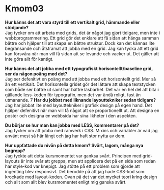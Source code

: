 Kmom03
===============================

**Hur känns det att vara styrd till ett vertikalt grid, hämmande eller stödjande?**  
Jag tycker om att arbeta med grids, det är något jag gjort tidigare, men inte i webbprogrammering. Ett grid gör det enklare att få sidan att hänga samman bättre och hjälper till att skapa en bättre struktur. Dock kan det kännas lite begränsande och åtstramat att jobba med en grid. Jag kan tycka att ett grid kan försvåra när man vill få sidan att se levande och vacker ut. Det gäller att inte göra allt för kantigt.

**Hur känns det att jobba med ett typografiskt horisontellt/baseline grid, ser du någon poäng med det?**  
Jag ser defenitivt en poäng med att jobba med ett horisontellt grid. Mer så än ett vertikalt. Det horisontella gridet gör det lättare att skapa textstycken som både ser bättre ut samt har bättre läsbarhet. Det var en hel del att bita i gällande less-koden för typografin, men det var ändå roligt, fast än utmanande.
7
**Har du jobbat med liknande layouttekniker sedan tidigare?**  
Jag har jobbat lite med layouttekniker i grafisk design på egen hand. Det hjälper defenitivt när man vill få något att se proportionellt ut. Att designa en poster och designa en webbsida har sina likheter i den aspekten.

**Du börjar se hur man kan jobba med LESS, kommentarer på det?**  
Jag tycker om att jobba med ramverk i CSS. Mixins och variabler är vad jag använt mest så här långt och jag har haft stor nytta av dem.

**Hur uppfattade du nivån på detta kmom? Svårt, lagom, många nya begrepp?**  
Jag tyckte att detta kursmomentet var ganksa svårt. Principen med grid-layouts är inte svår att greppa, men att applicera det på en sida som redan har style-kod var knepigt. Jag stötte på ett problem som gjorde att ingenting blev responsivt. Det berodde på att jag hade CSS-kod som krockade med layout-koden. Ovan på det var det mycket teori kring design och allt som allt blev kursmomentet enligt mig ganska svårt.
